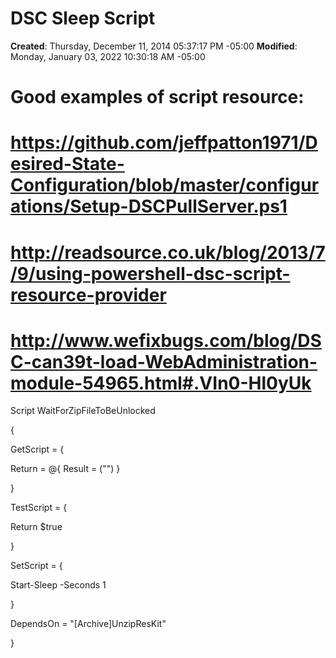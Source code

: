 # DSC Sleep Script

**Created**: Thursday, December 11, 2014 05:37:17 PM -05:00
**Modified**: Monday, January 03, 2022 10:30:18 AM -05:00


# Good examples of script resource:

#    https://github.com/jeffpatton1971/Desired-State-Configuration/blob/master/configurations/Setup-DSCPullServer.ps1

#    http://readsource.co.uk/blog/2013/7/9/using-powershell-dsc-script-resource-provider

#    http://www.wefixbugs.com/blog/DSC-can39t-load-WebAdministration-module-54965.html#.VIn0-Hl0yUk

Script WaitForZipFileToBeUnlocked

{

GetScript = {

Return = @{ Result = ("") }

}

TestScript = {

Return $true

}

SetScript = {

Start-Sleep -Seconds 1

}

DependsOn = "[Archive]UnzipResKit"

}